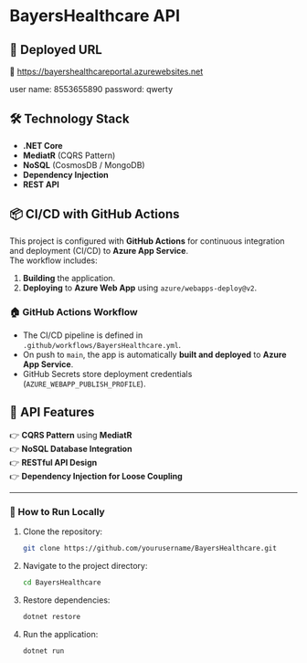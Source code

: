 # BayersHealthcare API

## 🚀 Deployed URL  
🔗 https://bayershealthcareportal.azurewebsites.net

user name: 8553655890
password:  qwerty

## 🛠 Technology Stack  
- **.NET Core**  
- **MediatR** (CQRS Pattern)  
- **NoSQL** (CosmosDB / MongoDB)  
- **Dependency Injection**  
- **REST API**  

## 📦 CI/CD with GitHub Actions  
This project is configured with **GitHub Actions** for continuous integration and deployment (CI/CD) to **Azure App Service**.  
The workflow includes:  
1. **Building** the application.  
2. **Deploying** to **Azure Web App** using `azure/webapps-deploy@v2`.  

### 🏠 GitHub Actions Workflow  
- The CI/CD pipeline is defined in `.github/workflows/BayersHealthcare.yml`.  
- On push to `main`, the app is automatically **built and deployed** to **Azure App Service**.  
- GitHub Secrets store deployment credentials (`AZURE_WEBAPP_PUBLISH_PROFILE`).  

## 📝 API Features  
👉 **CQRS Pattern** using **MediatR**  
👉 **NoSQL Database Integration**  
👉 **RESTful API Design**  
👉 **Dependency Injection for Loose Coupling**  

---

### 🚀 How to Run Locally  
1. Clone the repository:  
   ```sh
   git clone https://github.com/yourusername/BayersHealthcare.git
   ```
2. Navigate to the project directory:  
   ```sh
   cd BayersHealthcare
   ```
3. Restore dependencies:  
   ```sh
   dotnet restore
   ```
4. Run the application:  
   ```sh
   dotnet run
   ```


